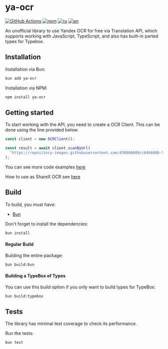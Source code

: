 # ya-ocr

[![GitHub Actions](https://github.com/FOSWLY/ya-ocr/actions/workflows/ci.yml/badge.svg)](https://github.com/FOSWLY/ya-ocr/actions/workflows/ci.yml)
[![npm](https://img.shields.io/bundlejs/size/ya-ocr)](https://www.npmjs.com/package/ya-ocr)
[![ru](https://img.shields.io/badge/%D1%8F%D0%B7%D1%8B%D0%BA-%D0%A0%D1%83%D1%81%D1%81%D0%BA%D0%B8%D0%B9%20%F0%9F%87%B7%F0%9F%87%BA-white)](README-RU.md)
[![en](https://img.shields.io/badge/lang-English%20%F0%9F%87%AC%F0%9F%87%A7-white)](README.md)

An unofficial library to use Yandex OCR for free via Translation API, which supports working with JavaScript, TypeScript, and also has built-in parted types for Typebox.

## Installation

Installation via Bun:

```bash
bun add ya-ocr
```

Installation via NPM:

```bash
npm install ya-ocr
```

## Getting started

To start working with the API, you need to create a OCR Client. This can be done using the line provided below.

```ts
const client = new OCRClient();

const result = await client.scanByUrl(
  "https://repository-images.githubusercontent.com/450906609/c04b600b-5f0f-488b-820d-ffaeb1fde2d0",
);
```

You can see more code examples [here](https://github.com/FOSWLY/ya-ocr/tree/main/examples)

How to use as ShareX OCR see [here](SHAREX.md)

## Build

To build, you must have:

- [Bun](https://bun.sh/)

Don't forget to install the dependencies:

```bash
bun install
```

#### Regular Build

Building the entire package:

```bash
bun build:bun
```

#### Building a TypeBox of Types

You can use this build option if you only want to build types for TypeBox:

```bash
bun build:typebox
```

## Tests

The library has minimal test coverage to check its performance.

Run the tests:

```bash
bun test
```
